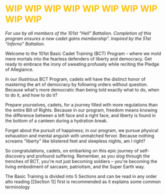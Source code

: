 # <span style="color:rgb(255, 192, 0)">WIP WIP WIP WIP WIP WIP WIP WIP WIP WIP </span>


*For use by all members of the 101st “Hell” Battalion. Completion of this program ensures a new cadet gains membership”. Inspired by the 51st “Inferno” Battalion.*

Welcome to the 101st Basic Cadet Training (BCT) Program – where we mold mere mortals into the fearless defenders of liberty and democracy. Get ready to embrace the irony of sweating profusely while reciting the Pledge of Allegiance.

In our illustrious BCT Program, cadets will have the distinct honor of mastering the art of democracy by following orders without question. Because what's more democratic than being told exactly what to do, when to do it, and how to do it?

Prepare yourselves, cadets, for a journey filled with more regulations than the entire Bill of Rights. Because in our program, freedom means knowing the difference between a left face and a right face, and liberty is found in the bottom of a canteen during a hydration break.

Forget about the pursuit of happiness; in our program, we pursue physical exhaustion and mental anguish with unmatched fervor. Because nothing screams "liberty" like blistered feet and sleepless nights, am I right?

So congratulations, cadets, on embarking on this epic journey of self-discovery and profound suffering. Remember, as you slog through the trenches of BCT, you're not just becoming soldiers – you're becoming the living embodiment of sarcasm, patriotism, and the Super Earth way.

The Basic Training is divided into 5 Sections and can be read in any order alto reading [[Section 1]] first is recommended as it explains some common terminology